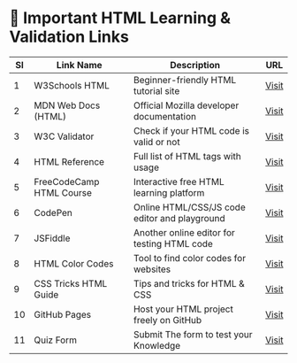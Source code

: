 # 🔗 Important HTML Learning & Validation Links

| Sl | Link Name               | Description                                      | URL |
|----|-------------------------|--------------------------------------------------|-----|
| 1  | W3Schools HTML          | Beginner-friendly HTML tutorial site             | <a href="https://www.w3schools.com/html/" target="_blank">Visit</a> |
| 2  | MDN Web Docs (HTML)     | Official Mozilla developer documentation          | <a href="https://developer.mozilla.org/en-US/docs/Web/HTML" target="_blank">Visit</a> |
| 3  | W3C Validator           | Check if your HTML code is valid or not          | <a href="https://validator.w3.org/" target="_blank">Visit</a> |
| 4  | HTML Reference          | Full list of HTML tags with usage                | <a href="https://htmlreference.io/" target="_blank">Visit</a> |
| 5  | FreeCodeCamp HTML Course| Interactive free HTML learning platform          | <a href="https://www.freecodecamp.org/learn/" target="_blank">Visit</a> |
| 6  | CodePen                 | Online HTML/CSS/JS code editor and playground    | <a href="https://codepen.io/" target="_blank">Visit</a> |
| 7  | JSFiddle                | Another online editor for testing HTML code      | <a href="https://jsfiddle.net/" target="_blank">Visit</a> |
| 8  | HTML Color Codes        | Tool to find color codes for websites            | <a href="https://htmlcolorcodes.com/" target="_blank">Visit</a> |
| 9  | CSS Tricks HTML Guide   | Tips and tricks for HTML & CSS                   | <a href="https://css-tricks.com/guides/html/" target="_blank">Visit</a> |
| 10 | GitHub Pages| Host your HTML project freely on GitHub          | <a href="https://pages.github.com/" target="_blank">Visit</a> |
| 11 | Quiz Form | Submit The form to test your Knowledge | <a href="https://pages.github.com/" target="_blank">Visit</a> |
